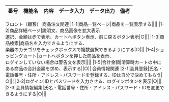 
|番号|機能名|内容|データ入力|データ出力|備考|
|:-----|:-----|:-----|:-----:|:-----:|:-----|
フロント（顧客）
商品注文関連
|1-1|商品一覧ページ|商品を一覧表示する||||
|1-2|商品詳細ページ|説明文、商品画像を拡大表示<br>選択、金額は赤で表示、カートへボタン表示、前に戻るボタン表示|○|||
|1-3|商品検索|商品名を入力できるようにする、<br>楽器のカテゴリをチェックボックスで複数選択できるようにする|○|||
|1-4|ショッピングカート|カートへボタンを押した商品を表示、<br>ログインしていない場合は警告文を表示||||
|1-5|合計金額|清算時カートの中にある商品の合計金額を求め、表示する||○||
会員情報関連
|2-1|会員登録|氏名・電話番号・住所・アドレス・パスワードを登録する、IDは自分で決めてもらう|○|||
|2-2|ログイン|IDとパスワードを入力させる、ログインボタンを表示|○|||
|2-3|会員情報編集|氏名・電話番号・住所・アドレス・パスワード・IDを変更できるようにする|○|||
